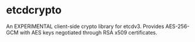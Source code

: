 # etcdcrypto

An EXPERIMENTAL client-side crypto library for etcdv3. Provides AES-256-GCM with AES keys negotiated through RSA x509 certificates.